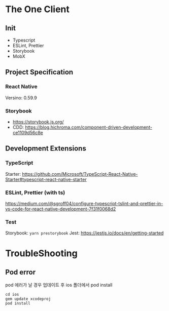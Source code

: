 # The One Client

## Init

- Typescript
- ESLint, Prettier
- Storybook
- MobX

## Project Specification

### React Native

Versino: 0.59.9

### Storybook

- https://storybook.js.org/
- CDD: https://blog.hichroma.com/component-driven-development-ce1109d56c8e

## Development Extensions

### TypeScript

Starter: https://github.com/Microsoft/TypeScript-React-Native-Starter#typescript-react-native-starter

### ESLint, Prettier (with ts)

https://medium.com/@sgroff04/configure-typescript-tslint-and-prettier-in-vs-code-for-react-native-development-7f31f0068d2

### Test

Storybook: `yarn prestorybook`
Jest: https://jestjs.io/docs/en/getting-started

# TroubleShooting

## Pod error

pod 에러가 날 경우 업데이트 후 ios 폴더에서 pod install

```
cd ios
gem update xcodeproj
pod install
```
